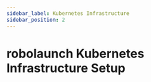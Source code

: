 ```yaml
---
sidebar_label: Kubernetes Infrastructure
sidebar_position: 2
---
```

# robolaunch Kubernetes Infrastructure Setup